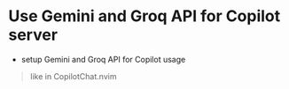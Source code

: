 # Use Gemini and Groq API for Copilot server

- setup Gemini and Groq API for Copilot usage

> like in CopilotChat.nvim
